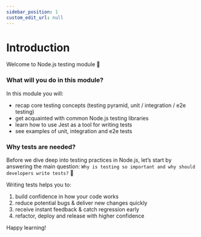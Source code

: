 ```yaml
---
sidebar_position: 1
custom_edit_url: null
---
```

# Introduction

Welcome to Node.js testing module 👋

### What will you do in this module?

In this module you will:
- recap core testing concepts (testing pyramid, unit / integration / e2e testing)
- get acquainted with common Node.js testing libraries
- learn how to use Jest as a tool for writing tests
- see examples of unit, integration and e2e tests

### Why tests are needed?

Before we dive deep into testing practices in Node.js, let’s start by answering the main question: `Why is testing so important and why should developers write tests?` 🤔

Writing tests helps you to:
1. build confidence in how your code works
2. reduce potential bugs & deliver new changes quickly
3. receive instant feedback & catch regression early
4. refactor, deploy and release with higher confidence

Happy learning!
